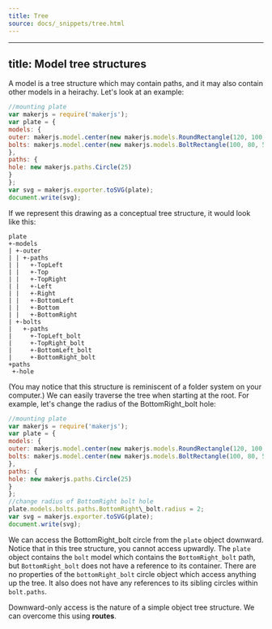 ```yaml
---
title: Tree
source: docs/_snippets/tree.html
---
```


---
title: Model tree structures
---

A model is a tree structure which may contain paths, and it may also contain other models in a heirachy.
Let's look at an example:

```javascript
//mounting plate
var makerjs = require('makerjs');
var plate = {
models: {
outer: makerjs.model.center(new makerjs.models.RoundRectangle(120, 100, 10)),
bolts: makerjs.model.center(new makerjs.models.BoltRectangle(100, 80, 5))
},
paths: {
hole: new makerjs.paths.Circle(25)
}
};
var svg = makerjs.exporter.toSVG(plate);
document.write(svg);
```

If we represent this drawing as a conceptual tree structure, it would look like this:

```
plate
+-models
| +-outer
| | +-paths
| |   +-TopLeft
| |   +-Top
| |   +-TopRight
| |   +-Left
| |   +-Right
| |   +-BottomLeft
| |   +-Bottom
| |   +-BottomRight
| +-bolts
|   +-paths
|     +-TopLeft_bolt
|     +-TopRight_bolt
|     +-BottomLeft_bolt
|     +-BottomRight_bolt
+paths
 +-hole
```

(You may notice that this structure is reminiscent of a folder system on your computer.)
We can easily traverse the tree when starting at the root. For example, let's change the radius of the BottomRight\_bolt hole:

```javascript
//mounting plate
var makerjs = require('makerjs');
var plate = {
models: {
outer: makerjs.model.center(new makerjs.models.RoundRectangle(120, 100, 10)),
bolts: makerjs.model.center(new makerjs.models.BoltRectangle(100, 80, 5))
},
paths: {
hole: new makerjs.paths.Circle(25)
}
};
//change radius of BottomRight bolt hole
plate.models.bolts.paths.BottomRight\_bolt.radius = 2;
var svg = makerjs.exporter.toSVG(plate);
document.write(svg);
```

We can access the BottomRight\_bolt circle from the `plate` object downward. Notice that in this tree structure, you cannot access upwardly.
The `plate` object contains the `bolt` model which contains the `BottomRight_bolt` path, but `BottomRight_bolt`
does not have a reference to its container. There are no properties of the `bottomRight_bolt` circle object which access anything up the tree.
It also does not have any references to its sibling circles within `bolt.paths`.

Downward-only access is the nature of a simple object tree structure. We can overcome this using **routes**.
